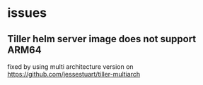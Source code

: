 # issues
## Tiller helm server image does not support ARM64
fixed by using multi architecture version on https://github.com/jessestuart/tiller-multiarch
